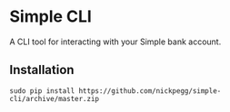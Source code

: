 # Simple CLI

A CLI tool for interacting with your Simple bank account.

## Installation

`sudo pip install https://github.com/nickpegg/simple-cli/archive/master.zip`